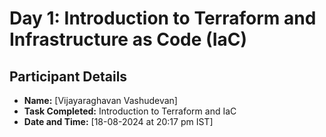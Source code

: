 # Day 1: Introduction to Terraform and Infrastructure as Code (IaC)

## Participant Details
- **Name:** [Vijayaraghavan Vashudevan]
- **Task Completed:** Introduction to Terraform and IaC
- **Date and Time:** [18-08-2024 at 20:17 pm IST]
